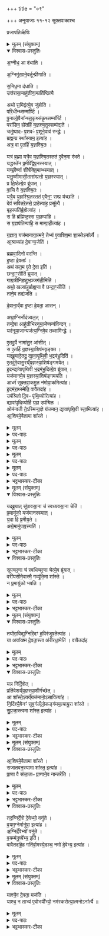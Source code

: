 +++
title = "०९"

+++
अनूयाजाः ११-१२ सूक्तवाकाश्च

प्रजापतिर्ऋषिः
<details><summary>मूलम् (संयुक्तम्)</summary>

अ॒ग्नीध॒ आ द॑धात्य॒ग्निमु॑खाने॒वर्तून्प्री॑णाति स॒मिध॒मा द॑धा॒त्युत्त॑रासा॒माहु॑तीना॒म्प्रति॑ष्ठित्या॒ अथो॑ स॒मिद्व॑त्ये॒व जु॑होति परि॒धीन्थ्सम्मा᳚र्ष्टि पु॒नात्ये॒वैना᳚न्थ्स॒कृथ्स॑कृ॒थ्सम्मा᳚र्ष्टि॒ परा॑ङिव॒ ह्ये॑तर्हि॑ य॒ज्ञश्च॒तुस्सम्प॑द्यते॒ चतु॑ष्पादᳶ प॒शवᳶ॑ प॒शूने॒वाव॑ रुन्द्धे॒ ब्रह्म॒न्प्र स्था᳚स्याम॒ इत्या॒हात्र॒ वा ए॒तर्हि॑ य॒ज्ञश्श्रि॒तः [49]   यत्र॑ ब्र॒ह्मा यत्रै॒व य॒ज्ञश्श्रि॒तस्तत॑ ए॒वैन॒मा र॑भते॒ यद्धस्ते॑न प्र॒मीवे᳚द्वेप॒नस्स्या॒द्यच्छी॒र्ष्णा शी॑र्षक्ति॒मान्थ्स्या॒द्यत्तू॒ष्णीमासी॒तास॑म्प्रत्तो य॒ज्ञस्स्या॒त्प्र ति॒ष्ठेत्ये॒व ब्रू॑याद्वा॒चि वै य॒ज्ञश्श्रि॒तो यत्रै॒व य॒ज्ञश्श्रि॒तस्तत॑ ए॒वैन॒ꣳ॒ सम्प्र य॑च्छति॒ देव॑ सवितरे॒तत्ते॒ प्र [50]  आ॒हेत्या॑ह॒ प्रसू᳚त्यै॒ बृह॒स्पति॑र्ब्र॒ह्मेत्या॑ह॒ स हि ब्रह्मि॑ष्ठ॒स्स य॒ज्ञम्पा॑हि॒ स य॒ज्ञप॑तिम्पाहि॒ स माम्पा॒हीत्या॑ह य॒ज्ञाय॒ यज॑मानाया॒त्मने॒ तेभ्य॑ ए॒वाशिष॒मा शा॒स्तेऽना᳚र्त्या आ॒श्राव्या॑ह दे॒वान्य॒जेति॑ ब्रह्मवा॒दिनो॑ वदन्ती॒ष्टा दे॒वता॒ अथ॑ कत॒म ए॒ते दे॒वा इति॒ छन्दा॒ꣳ॒सीति॑ ब्रूयाद्गाय॒त्रीन्त्रि॒ष्टुभ᳚म् [51]  
जग॑ती॒मित्यथो॒ खल्वा॑हुर्ब्राह्म॒णा वै छन्दा॒ꣳ॒सीति॒ ताने॒व तद्य॑जति दे॒वाना॒व्ँवा इ॒ष्टा दे॒वता॒ आस॒न्नथा॒ग्निर्नोद॑ज्वल॒त्तन्दे॒वा आहु॑तीभिरनूया॒जेष्वन्व॑विन्द॒न्यद॑नूया॒जान्यज॑त्य॒ग्निमे॒व तथ्समि॑न्द्ध ए॒तदु॒र्वै नामा॑सु॒र आ॑सी॒थ्स ए॒तर्हि॑ य॒ज्ञस्या॒शिष॑मवृङ्क्त॒ यद्ब्रू॒यादे॒तत् [52]  
उ॒ द्या॒वा॒पृ॒थि॒वी॒ भ॒द्रम॑भू॒दित्ये॒तदु॑मे॒वासु॒रय्ँय॒ज्ञस्या॒शिष॑ङ्गमयेदि॒दन्द्या॑वापृथिवी भ॒द्रम॑भू॒दित्ये॒व ब्रू॑या॒द्यज॑मानमे॒व य॒ज्ञस्या॒शिष॑ङ्गमय॒त्यार्ध्म॑ सूक्तवा॒कमु॒त न॑मोवा॒कमित्या॑हे॒दम॑रा॒थ्स्मेति॒ वावैतदा॒होप॑श्रितो दि॒वᳶ पृ॑थि॒व्योरित्या॑ह॒ द्यावा॑पृथि॒व्योर्हि य॒ज्ञ उप॑श्रित॒ ओम॑न्वती ते॒ऽस्मिन्य॒ज्ञे य॑जमान॒ द्यावा॑पृथि॒वी [53]  
स्ता॒मित्या॑हा॒शिष॑मे॒वैतामा शा᳚स्ते
</details>

<details open><summary>विश्वास-प्रस्तुतिः</summary>

अ॒ग्नीध॒ आ द॑धाति ।  

अ॒ग्निमु॑खाने॒वर्तून्प्री॑णाति ।  

स॒मिध॒मा द॑धाति ।  
उत्त॑रासा॒माहु॑तीना॒म्प्रति॑ष्ठित्यै

अथो॑ स॒मिद्व॑त्ये॒व जु॑होति ।  
परि॒धीन्थ्सम्मा᳚र्ष्टि  ।  
पु॒नात्ये॒वैना᳚न्थ्स॒कृथ्स॑कृ॒थ्सम्मा᳚र्ष्टि ।  
परा॑ङिव॒ ह्ये॑तर्हि॑ य॒ज्ञश्च॒तुस्सम्प॑द्यते ।  
चतु॑ष्पादᳶ प॒शवᳶ॑ प॒शूने॒वाव॑ रुन्द्धे ।  
ब्रह्म॒न्प्र स्था᳚स्याम॒ इत्या॑ह ।  
अत्र॒ वा ए॒तर्हि॑ य॒ज्ञश्श्रि॒तः ।   

यत्र॑ ब्र॒ह्मा यत्रै॒व य॒ज्ञश्श्रि॒तस्तत॑ ए॒वैन॒मा र॑भते ।  
यद्धस्ते॑न प्र॒मीवे᳚द्वेप॒नस्स्यात् ।  
यच्छी॒र्ष्णा शी॑र्षक्ति॒मान्थ्स्यात् ।  
यत्तू॒ष्णीमासी॒तास॑म्प्रत्तो य॒ज्ञस्स्यात् ।  
प्र ति॒ष्ठेत्ये॒व ब्रू॑यात् ।  
वा॒चि वै य॒ज्ञश्श्रि॒तः ।  
यत्रै॒व य॒ज्ञश्श्रि॒तस्तत॑ ए॒वैन॒ꣳ॒ सम्प्र य॑च्छति ।   
देव॑ सवितरे॒तत्ते॒ प्रा॒हेत्या॑ह॒ प्रसू᳚त्यै ।  
बृह॒स्पति॑र्ब्र॒ह्मेत्या॑ह ।  
स हि ब्रह्मि॑ष्ठ॒स्स य॒ज्ञम्पा॑हि ।  
स य॒ज्ञप॑तिम्पाहि॒ स माम्पा॒हीत्या॑ह ।   

य॒ज्ञाय॒ यज॑मानाया॒त्मने॒ तेभ्य॑ ए॒वाशिष॒मा शा॒स्तेऽना᳚र्त्यै ।   
आ॒श्राव्या॑ह दे॒वान्य॒जेति॑ ।  


ब्रह्मवा॒दिनो॑ वदन्ति ।  
इ॒ष्टा दे॒वताः᳚ ।  
अथ॑ कत॒म ए॒ते दे॒वा इति॑ ।   
छन्दा॒ꣳ॒सीति॑ ब्रूयात् ।   
गाय॒त्रीन्त्रि॒ष्टुभ॒ञ्जग॑ती॒मिति॑ ।   
अथो॒ खल्वा॑हुर्ब्राह्म॒णा वै छन्दा॒ꣳ॒सीति॑ ।  
ताने॒व तद्य॑जति ।  

दे॒वाना॒व्ँवा इ॒ष्टा दे॒वता॒ आसन् ।  

अथा॒ग्निर्नोद॑ज्वल॒त् ।  
तन्दे॒वा आहु॑तीभिरनूया॒जेष्वन्व॑विन्दन् ।  
यद॑नूया॒जान्यज॑त्य॒ग्निमे॒व तथ्समि॑न्द्धे ।  

ए॒तदु॒र्वै नामा॑सु॒र आ॑सीत् ।  
स ए॒तर्हि॑ य॒ज्ञस्या॒शिष॑मवृङ्क्त ।  
यद्ब्रू॒यादे॒तदु॒ द्या॒वा॒पृ॒थि॒वी॒ भ॒द्रम॑भू॒दिति॑ ।  
ए॒तदु॑मे॒वासु॒रय्ँय॒ज्ञस्या॒शिष॑ङ्गमयेत् ।  
इ॒दन्द्या॑वापृथिवी भ॒द्रम॑भू॒दित्ये॒व ब्रू॑यात् ।  
यज॑मानमे॒व य॒ज्ञस्या॒शिष॑ङ्गमयति ।   
आर्ध्म॑ सूक्तवा॒कमु॒त न॑मोवा॒कमित्या॑ह।  
इ॒दम॑रा॒थ्स्मेति॒ वावैतदा॑ह ।   
उप॑श्रितो दि॒वᳶ पृ॑थि॒व्योरित्या॑ह ।  
द्यावा॑पृथि॒व्योर्हि य॒ज्ञ उप॑श्रितः ।  
ओम॑न्वती ते॒ऽस्मिन्य॒ज्ञे य॑जमान॒ द्यावा॑पृथि॒वी स्ता॒मित्या॑ह ।  
आ॒शिष॑मे॒वैतामा शा᳚स्ते ।  
</details>

<details><summary>मूलम्</summary>

अ॒ग्नीध॒ आ द॑धाति ।  

अ॒ग्निमु॑खाने॒वर्तून्प्री॑णाति ।  

स॒मिध॒मा द॑धाति ।  
उत्त॑रासा॒माहु॑तीना॒म्प्रति॑ष्ठित्यै

अथो॑ स॒मिद्व॑त्ये॒व जु॑होति ।  
परि॒धीन्थ्सम्मा᳚र्ष्टि  ।  
पु॒नात्ये॒वैना᳚न्थ्स॒कृथ्स॑कृ॒थ्सम्मा᳚र्ष्टि ।  
परा॑ङिव॒ ह्ये॑तर्हि॑ य॒ज्ञश्च॒तुस्सम्प॑द्यते ।  
चतु॑ष्पादᳶ प॒शवᳶ॑ प॒शूने॒वाव॑ रुन्द्धे ।  
ब्रह्म॒न्प्र स्था᳚स्याम॒ इत्या॑ह ।  
अत्र॒ वा ए॒तर्हि॑ य॒ज्ञश्श्रि॒तः ।   
</details>

<details><summary>पद-पाठः</summary>

अ॒ग्नीध॒ इत्य॑ग्नि-इधे᳚ । एति॑ । द॒धा॒ति॒ ।   
अ॒ग्निमु॑खा॒नित्य॒ग्नि-मु॒खा॒न् । ए॒व । ऋ॒तून् । प्री॒णा॒ति॒ ।

स॒मिध॒मिति॑ सम्-इध᳚म् । एति॑ । द॒धा॒ति॒ ।  
उत्त॑रासा॒मित्युत्-त॒रा॒सा॒म्॒ । आहु॑तीना॒मित्या-हु॒ती॒ना॒म्॒ । प्रति॑ष्ठित्या॒ इति॒ प्रति॑-स्थि॒त्यै॒ ।  

अथो॒ इति॑ । स॒मिद्व॒तीति॑ स॒मित्-व॒ति॒ । ए॒व । जु॒हो॒ति॒ ।

प॒रि॒धीनिति॑ परि-धीन् । समिति॑ । मा॒र्‌ष्टि॒ ।  
पु॒नाति॑ । ए॒व । ए॒ना॒न्॒ । स॒कृथ्स॑कृ॒दिति॑ स॒कृत्-स॒कृ॒त्॒ । समिति॑ । मा॒र्‌ष्टि॒ ।   

पराङ्॑ । इ॒व॒ । हि । ए॒तर्‌हि॑ । य॒ज्ञः ।   
च॒तुः । समिति॑ । प॒द्य॒ते॒ । चतु॑ष्पाद॒ इति॒ चतुः॑-पा॒दः॒ । प॒शवः॑ । प॒शून् । ए॒व । अवेति॑ । रु॒न्द्धे॒ ।   

ब्रह्म॑न्न् । प्रेति॑ । स्था॒स्या॒मः॒ । इति॑ । आ॒ह॒ ।   

अत्र॑ । वै । ए॒तर्‌हि॑ । य॒ज्ञः । श्रि॒तः ।  
</details>


<details><summary>मूलम्</summary>

यत्र॑ ब्र॒ह्मा यत्रै॒व य॒ज्ञश्श्रि॒तस्तत॑ ए॒वैन॒मा र॑भते ।  
यद्धस्ते॑न प्र॒मीवे᳚द्वेप॒नस्स्यात् ।  
यच्छी॒र्ष्णा शी॑र्षक्ति॒मान्थ्स्यात् ।  
यत्तू॒ष्णीमासी॒तास॑म्प्रत्तो य॒ज्ञस्स्यात् ।  
प्र ति॒ष्ठेत्ये॒व ब्रू॑यात् ।  
वा॒चि वै य॒ज्ञश्श्रि॒तः ।  
यत्रै॒व य॒ज्ञश्श्रि॒तस्तत॑ ए॒वैन॒ꣳ॒ सम्प्र य॑च्छति ।   
देव॑ सवितरे॒तत्ते॒ प्रा॒हेत्या॑ह॒ प्रसू᳚त्यै ।  
बृह॒स्पति॑र्ब्र॒ह्मेत्या॑ह ।  
स हि ब्रह्मि॑ष्ठ॒स्स य॒ज्ञम्पा॑हि ।  
स य॒ज्ञप॑तिम्पाहि॒ स माम्पा॒हीत्या॑ह ।   

य॒ज्ञाय॒ यज॑मानाया॒त्मने॒ तेभ्य॑ ए॒वाशिष॒मा शा॒स्तेऽना᳚र्त्यै ।   
आ॒श्राव्या॑ह दे॒वान्य॒जेति॑ । 
</details>

<details><summary>पद-पाठः</summary>

यत्र॑ । ब्र॒ह्मा । यत्र॑ । ए॒व । य॒ज्ञः । श्रि॒तः । ततः॑ । ए॒व । ए॒न॒म्॒ । एति॑ । र॒भ॒ते॒ ।

यत् । हस्ते॑न । प्र॒मीवे॒दिति॑ प्र-मीवे᳚त् । वे॒प॒नः । स्या॒त्॒ ।   

यत् । शी॒र्‌ष्णा । शी॒र्‌ष॒क्ति॒मानिति॑ शीर्‌षक्ति-मान् । स्या॒त्॒ ।   

यत् ।  तू॒ष्णीम् । आसी॑त । अस॑म्प्रत्त॒ इत्यस᳚म्-प्र॒त्तः॒ । य॒ज्ञः । स्या॒त्॒ ।

प्रेति॑ । ति॒ष्ठ॒ । इति॑ । ए॒व । ब्रू॒या॒त्॒ ।   
वा॒चि । वै । य॒ज्ञः । श्रि॒तः ।   
यत्र॑ । ए॒व । य॒ज्ञः । श्रि॒तः । ततः॑ । ए॒व । ए॒न॒म्॒ । सम् । प्रेति॑ । य॒च्छ॒ति॒ ।   

देव॑ । स॒वि॒तः॒ । ए॒तत् । ते॒ । प्रेति॑ । । आ॒ह॒ । इति॑ । आ॒ह॒ । प्रसू᳚त्या॒ इति॒ प्र-सू॒त्यै॒ ।

बृह॒स्पतिः॑ । ब्र॒ह्मा । इति॑ । आ॒ह॒ ।  

सः । हि । ब्रह्मि॑ष्ठः ।  

सः । य॒ज्ञम् । पा॒हि॒ ।   
सः । य॒ज्ञप॑ति॒मिति॑ य॒ज्ञ-प॒ति॒म्॒ । पा॒हि॒ ।   
सः । माम् । पा॒हि॒ । इति॑ । आ॒ह॒ ।   
य॒ज्ञाय॑ । यज॑मानाय । आ॒त्मने᳚ । तेभ्यः॑ । ए॒व । आ॒शिष॒मित्या᳚-शिष᳚म् । एति॑ ।  

शा॒स्ते॒ । अना᳚र्त्यै ।  
आ॒श्राव्येत्या᳚-श्राव्य॑ । आ॒ह॒ ।  
दे॒वान् । य॒ज॒ । इति॑ । 

</details>

<details><summary>मूलम्</summary>

ब्रह्मवा॒दिनो॑ वदन्ति ।  
इ॒ष्टा दे॒वताः᳚ ।  
अथ॑ कत॒म ए॒ते दे॒वा इति॑ ।   
छन्दा॒ꣳ॒सीति॑ ब्रूयात् ।   
गाय॒त्रीन्त्रि॒ष्टुभ॒ञ्जग॑ती॒मिति॑ ।   
अथो॒ खल्वा॑हुर्ब्राह्म॒णा वै छन्दा॒ꣳ॒सीति॑ ।  
ताने॒व तद्य॑जति ।  
</details>

<details><summary>पद-पाठः</summary>

ब्र॒ह्म॒वा॒दिन॒ इति॑ ब्रह्म-वा॒दिनः॑ । व॒द॒न्ति॒ ।  

इ॒ष्टाः । दे॒वताः᳚ ।   
अथ॑ । क॒त॒मे । ए॒ते । दे॒वाः । इति॑ ।   

छन्दाꣳ॑सि । इति॑ । ब्रू॒या॒त्॒ ।   
गा॒य॒त्रीम् । त्रि॒ष्टुभ᳚म् । जग॑तीम् । इति॑ ।

अथो॒ इति॑ । खलु॑ । आ॒हुः॒ ।  

ब्रा॒ह्म॒णाः । वै । छन्दाꣳ॑सि । इति॑ ।     
तान् । ए॒व । तत् । य॒ज॒ति॒ ।   
</details>


<details><summary>मूलम्</summary>

दे॒वाना॒व्ँवा इ॒ष्टा दे॒वता॒ आसन् ।  
अथा॒ग्निर्नोद॑ज्वल॒त् ।  
तन्दे॒वा आहु॑तीभिरनूया॒जेष्वन्व॑विन्दन् ।  
यद॑नूया॒जान्यज॑त्य॒ग्निमे॒व तथ्समि॑न्द्धे ।  

ए॒तदु॒र्वै नामा॑सु॒र आ॑सीत् ।  
स ए॒तर्हि॑ य॒ज्ञस्या॒शिष॑मवृङ्क्त ।  
यद्ब्रू॒यादे॒तदु॒ द्या॒वा॒पृ॒थि॒वी॒ भ॒द्रम॑भू॒दिति॑ ।  
ए॒तदु॑मे॒वासु॒रय्ँय॒ज्ञस्या॒शिष॑ङ्गमयेत् ।  
इ॒दन्द्या॑वापृथिवी भ॒द्रम॑भू॒दित्ये॒व ब्रू॑यात् ।  
यज॑मानमे॒व य॒ज्ञस्या॒शिष॑ङ्गमयति ।   
आर्ध्म॑ सूक्तवा॒कमु॒त न॑मोवा॒कमित्या॑ह।  
इ॒दम॑रा॒थ्स्मेति॒ वावैतदा॑ह ।   
उप॑श्रितो दि॒वᳶ पृ॑थि॒व्योरित्या॑ह ।  
द्यावा॑पृथि॒व्योर्हि य॒ज्ञ उप॑श्रितः ।  
ओम॑न्वती ते॒ऽस्मिन्य॒ज्ञे य॑जमान॒ द्यावा॑पृथि॒वी स्ता॒मित्या॑ह ।  
आ॒शिष॑मे॒वैतामा शा᳚स्ते ।  
</details>

<details><summary>पद-पाठः</summary>

दे॒वाना᳚म् । वै । इ॒ष्टाः । दे॒वताः᳚ । आस॑न्न् ।   

अथ॑ । अ॒ग्निः । न । उदिति॑ । अ॒ज्व॒ल॒त्॒ ।     
 तम् । दे॒वाः । आहु॑तीभि॒रित्या-हु॒ती॒भिः॒ । अ॒नू॒या॒जेष्वित्य॑नु-या॒जेषु॑ । अन्विति॑ । अ॒वि॒न्द॒न्न्॒ ।     

यत् । अ॒नू॒या॒जानित्य॑नु-या॒जान् । यज॑ति ।  
अ॒ग्निम् । ए॒व । तत् । समिति॑ । इ॒न्द्धे॒ ।     

ए॒तदुः॑ । वै । नाम॑ । आ॒सु॒रः । आ॒सी॒त्॒ ।  
सः । ए॒तर्‌हि॑ । य॒ज्ञस्य॑ । आ॒शिष॒मित्या᳚-शिष᳚म् । अ॒वृ॒ङ्क्त॒ ।   

यत् । ब्रू॒यात् । ए॒तत् । उ॒ । द्या॒वा॒पृ॒थि॒वी॒ इति॑ द्यावा-पृ॒थि॒वी॒ । भ॒द्रम् । अ॒भू॒त्॒ । इति॑ ।    

ए॒तदु᳚म् । ए॒व । आ॒सु॒रम् । य॒ज्ञस्य॑ । आ॒शिष॒मित्या᳚-शिष᳚म् । ग॒म॒ये॒त्॒ ।   

इ॒दम् । द्या॒वा॒पृ॒थि॒वी॒ इति॑ द्यावा-पृ॒थि॒वी॒ । भ॒द्रम् । अ॒भू॒त्॒ । इति॑ । ए॒व । ब्रू॒या॒त्॒ ।     

यज॑मानम् । ए॒व । य॒ज्ञस्य॑ । आ॒शिष॒मित्या᳚-शिष᳚म् । ग॒म॒य॒ति॒ ।   

आर्ध्म॑ । सू॒क्त॒वा॒कमिति॑ सूक्त-वा॒कम् । उ॒त । न॒मो॒वा॒कमिति॑ नमः-वा॒कम् । इति॑ । आ॒ह॒ ।   

इ॒दम् । अ॒रा॒थ्स्म॒ । इति॑ । वाव । ए॒तत् । आ॒ह॒ ।     
 उप॑श्रित॒ इत्युप॑-श्रि॒तः॒ । दि॒वः । पृ॒थि॒व्योः । इति॑ । आ॒ह॒ । द्यावा॑पृथि॒व्योरिति॒ द्यावा᳚-पृ॒थि॒व्योः । हि । य॒ज्ञः । उप॑श्रित॒ इत्युप॑-श्रि॒तः॒ ।   

ओम॑न्वती॒ इत्योम॑न्न्-व॒ती॒ । ते॒ । अ॒स्मिन्न् । य॒ज्ञे । य॒ज॒मा॒न॒ । द्यावा॑पृथि॒वी इति॒ द्यावा᳚-पृ॒थि॒वी । 
। स्ता॒म्॒ । इति॑ । आ॒ह॒ ।   

आ॒शिष॒मित्या᳚-शिष᳚म् । ए॒व । ए॒ताम् । एति॑ । शा॒स्ते॒ ।
</details>



<details><summary>भट्टभास्कर-टीका</summary>

1अग्नीध इति ॥ आग्नीध्रभागविधिः । ऋतून् कालस्य प्रवर्तकान् अग्निसहितान् प्रीणयति । फिडन्तोदात्तत्वम् ॥
</details>

<details><summary>मूलम् (संयुक्तम्)</summary>

यद्ब्रू॒याथ्सू॑पावसा॒ना च॑ स्वध्यवसा॒ना चेति॑ प्र॒मायु॑को॒ यज॑मानस्स्याद्य॒दा हि प्र॒मीय॒तेऽथे॒मामु॑पाव॒स्यति॑ सूपचर॒णा च॑ स्वधिचर॒णा चेत्ये॒व ब्रू॑या॒द्वरी॑यसीमे॒वास्मै॒ गव्यू॑ति॒मा शा᳚स्ते॒ न प्र॒मायु॑को भवति
</details>

<details open><summary>विश्वास-प्रस्तुतिः</summary>

यद्ब्रू॒यात्  सू॑पावसा॒ना च॑ स्वध्यवसा॒ना चेति॑ ।  
प्र॒मायु॑को॒ यज॑मानस्स्यात् ।  
य॒दा हि प्र॒मीय॒ते ।  
अथे॒मामु॑पाव॒स्यति॑ ।  
</details>

<details><summary>मूलम्</summary>

यद्ब्रू॒यात्  सू॑पावसा॒ना च॑ स्वध्यवसा॒ना चेति॑ ।  
प्र॒मायु॑को॒ यज॑मानस्स्यात् ।  
य॒दा हि प्र॒मीय॒ते ।  
अथे॒मामु॑पाव॒स्यति॑ ।  
</details>

<details><summary>पद-पाठः</summary>

यत् । ब्रू॒यात् । सू॒पा॒व॒सा॒नेति॑ सु-उ॒पा॒व॒सा॒ना । च॒ । स्व॒ध्य॒व॒सा॒नेति॑ सु-अ॒ध्य॒व॒सा॒ना । च॒ । इति॑ ।   
प्र॒मायु॑क॒ इति॑ प्र-मायु॑कः । यज॑मानः । स्यात् ।  
य॒दा । हि । प्र॒मीय॑त॒ इति॑ प्र-मीय॑ते ।  
अथ॑ । इ॒माम् । उ॒पा॒व॒स्यतीत्यु॑प-अ॒व॒स्यति॑ ।  

</details>


<details><summary>भट्टभास्कर-टीका</summary>

2यदा हीत्यादि ॥ मृत्युभिः पृथिवीमुपेत्यावस्यतीति ।
</details>

<details open><summary>विश्वास-प्रस्तुतिः</summary>

सूपचर॒णा च॑ स्वधिचर॒णा चेत्ये॒व ब्रू॑यात् ।   
वरी॑यसीमे॒वास्मै॒ गव्यू॑ति॒मा शा᳚स्ते ।  
न प्र॒मायु॑को भवति ।  
</details>

<details><summary>मूलम्</summary>

सूपचर॒णा च॑ स्वधिचर॒णा चेत्ये॒व ब्रू॑यात् ।   
वरी॑यसीमे॒वास्मै॒ गव्यू॑ति॒मा शा᳚स्ते ।  
न प्र॒मायु॑को भवति ।  
</details>

<details><summary>पद-पाठः</summary>

सू॒प॒च॒र॒णेति॑ सु-उ॒प॒च॒र॒णा । च॒ । स्व॒धि॒च॒र॒णेति॑ सु-अ॒धि॒च॒र॒णा । च॒ । इति॑ । ए॒व । ब्रू॒या॒त्॒ ।   

वरी॑यसीम् । ए॒व । अ॒स्मै॒ । गव्यू॑तिम् । एति॑ । शा॒स्ते॒ ।   
न । प्र॒मायु॑क॒ इति॑ प्र-मायु॑कः । भ॒व॒ति॒
</details>


<details><summary>भट्टभास्कर-टीका</summary>

एवमिदं शाखान्तरीयं पाठं निन्दित्वा पाठान्तरं दर्शयति । **सूपचरणा चेत्यादि**। सुष्ठु इमामुपेत्य चरन्ति जन्तव इति **सूपचरणा** पृथिवी । सुष्ठु इमामधिरुह्य चरन्तीति **स्वधित्ररणा** द्यौः । 'छन्दसि गत्यर्थेभ्यः' इति युच्, बहुव्रीहिर्वा ।   
**वरीयसीम्** उरुतरां **गव्यूतिं** गवां सुखसञ्चारस्थानं द्यावापृथिव्यात्मकं यजमानायाशास्ते । 'गोर्यूतौ छन्दसि' इत्यवादेशः । 'ऊतियूति' इति क्तिनि यूतिशब्दो निपातितः । विकृतत्वान्नावगृह्यते ॥
</details>

<details><summary>मूलम् (संयुक्तम्)</summary>

तयो॑रा॒विद्य॒ग्निरि॒दꣳ ह॒विर॑जुष॒तेत्या॑ह॒ या अया᳚ख्ष्म [54]  दे॒वता॒स्ता अ॑रीरधा॒मेति॒ वावैतदा॑ह॒ यन्न नि॑र्दि॒शेत्प्रति॑वेशय्ँय॒ज्ञस्या॒शीर्ग॑च्छे॒दा शा᳚स्ते॒ऽयय्ँयज॑मानो॒ऽसावित्या॑ह नि॒र्दिश्यै॒वैनꣳ॑ सुव॒र्गल्ँलो॒कङ्ग॑मय॒त्यायु॒रा शा᳚स्ते सुप्रजा॒स्त्वमा शा᳚स्त॒ इत्या॑ह
</details>

<details open><summary>विश्वास-प्रस्तुतिः</summary>

तयो॑रा॒विद्य॒ग्निरि॒दꣳ ह॒विर॑जुष॒तेत्या॑ह ।  
या अया᳚ख्ष्म दे॒वता॒स्ता अ॑रीरधा॒मेति॑ ।
वावैतदा॑ह 
</details>

<details><summary>मूलम्</summary>

तयो॑रा॒विद्य॒ग्निरि॒दꣳ ह॒विर॑जुष॒तेत्या॑ह ।  
या अया᳚ख्ष्म दे॒वता॒स्ता अ॑रीरधा॒मेति॑ ।
वावैतदा॑ह 
</details>

<details><summary>पद-पाठः</summary>

तयोः᳚ । आ॒विदीत्या᳚-विदि॑ । अ॒ग्निः । इ॒दम् । ह॒विः । अ॒जु॒ष॒त॒ । इति॑ । आ॒ह॒ ।  
याः । अया᳚ख्ष्म ।   । दे॒वताः᳚ । ताः । अ॒री॒र॒धा॒म॒ । इति॑ । 
वाव । ए॒तत् । आ॒ह॒ ।
</details>

<details><summary>भट्टभास्कर-टीका</summary>

3तयोराविदीत्यादि ॥ **तयोः** द्यावापृथिव्योः **आविदि** आभिमुख्येन लाभे सति अग्निरिदं हविः **अजुषत** असेवत, आत्मीयं च महत्तेजः **अवीवृधत** अवर्जयत् । **ज्यायः** प्रशस्तं च **अकृत** कृतवान् । यस्मादेवमग्न्यादिका देवता अयाक्ष्म इष्टवन्तो वयं ता अरीरधाम, तेजःप्रभृतिभिश्च समृद्धा वयम् अकार्ष्मेति ।
</details>

<details open><summary>विश्वास-प्रस्तुतिः</summary>

यन्न नि॑र्दि॒शेत् ।  
प्रति॑वेशय्ँय॒ज्ञस्या॒शीर्ग॑च्छेत् ।  
आ शा᳚स्ते॒ऽयय्ँयज॑मानो॒ऽसावित्या॑ह ।  
नि॒र्दिश्यै॒वैनꣳ॑ सुव॒र्गल्ँलो॒कङ्ग॑मय॒त्यायु॒रा शा᳚स्ते ।   
सु॒प्र॒जा॒स्त्वमा शा᳚स्त॒ इत्या॑ह ।  
</details>

<details><summary>मूलम्</summary>

वावैतदा॑ह यन्न नि॑र्दि॒शेत् ।  
प्रति॑वेशय्ँय॒ज्ञस्या॒शीर्ग॑च्छेत् ।  
आ शा᳚स्ते॒ऽयय्ँयज॑मानो॒ऽसावित्या॑ह ।  
नि॒र्दिश्यै॒वैनꣳ॑ सुव॒र्गल्ँलो॒कङ्ग॑मय॒त्यायु॒रा शा᳚स्ते ।   
सु॒प्र॒जा॒स्त्वमा शा᳚स्त॒ इत्या॑ह ।  
</details>

<details><summary>पद-पाठः</summary>

यत् । न । नि॒र्दि॒शेदिति॑ निः-दि॒शेत् ।   
प्रति॑वेश॒मिति॒ प्रति॑-वे॒श॒म्॒ । य॒ज्ञस्य॑ । आ॒शीरित्या᳚-शीः । ग॒च्छे॒त्॒ ।

एति॑ । शा॒स्ते॒ । अ॒यम् । यज॑मानः । अ॒सौ । इति॑ । आ॒ह॒ ।   
नि॒र्दिश्येति॑ निः-दिश्य॑ । ए॒व । ए॒न॒म्॒ । सु॒व॒र्गमिति॑ सुवः-गम् । लो॒कम् । ग॒म॒य॒ति॒ ।   
आयुः॑ । एति॑ । शा॒स्ते॒ ।  

सु॒प्र॒जा॒स्त्वमिति॑ सुप्रजाः-त्वम् । एति॑ । शा॒स्ते॒ । इति॑ । आ॒ह॒ ।  
</details>

<details><summary>भट्टभास्कर-टीका</summary>

एतदस्य मन्त्रभागप्रतिपाद्यमिति दर्शयति । **यन्नेति ।** एतन्नामा अयं यजमान आशास्ते इति यदि विशिष्टं न निर्दिश्येत तदा यज्ञस्याशीः आशासनीयमायुरादिकं यज्ञफलं प्रतिवेशं पार्श्वस्थं यं कंचित् गच्छेत्, तस्मादयं भवदत्तशर्मा यजमान इति निर्दिश्य एवमेव स्वर्गं गमयतीति आयुरादि दिव्यधामपर्यन्तं विश्वं प्रियं प्रापयतीति यावत् ॥
</details>

<details><summary>मूलम् (संयुक्तम्)</summary>

आ॒शिष॑मे॒वैतामा शा᳚स्ते सजातवन॒स्यामा शा᳚स्त॒ इत्या॑ह प्रा॒णा वै स॑जा॒ताᳶ प्रा॒णाने॒व [55]  
नान्तरे॑ति॒ तद॒ग्निर्दे॒वो दे॒वेभ्यो॒ वन॑ते व॒यम॒ग्नेर्मानु॑षा॒ इत्या॑हा॒ग्निर्दे॒वेभ्यो॑ वनु॒ते व॒यम्म॑नु॒ष्ये᳚भ्य॒ इति॒ वावैतदा॑हे॒ह गति॑र्वा॒मस्ये॒दञ्च॒ नमो॑ दे॒वेभ्य॒ इत्या॑ह
</details>

<details open><summary>विश्वास-प्रस्तुतिः</summary>

आ॒शिष॑मे॒वैतामा शा᳚स्ते ।  
सजातवन॒स्यामा शा᳚स्त॒ इत्या॑ह ।  
प्रा॒णा वै स॑जा॒ताᳶ प्रा॒णाने॒व  नान्तरे॑ति ।  
</details>

<details><summary>मूलम्</summary>

आ॒शिष॑मे॒वैतामा शा᳚स्ते ।  
सजातवन॒स्यामा शा᳚स्त॒ इत्या॑ह ।  
प्रा॒णा वै स॑जा॒ताᳶ प्रा॒णाने॒व  नान्तरे॑ति ।  
</details>

<details><summary>पद-पाठः</summary>


आ॒शिष॒मित्या᳚-शिष᳚म् । ए॒व । ए॒ताम् । एति॑ । शा॒स्ते॒ ।   

स॒जा॒त॒व॒न॒स्यामिति॑ सजात-व॒न॒स्याम् । एति॑ । शा॒स्ते॒ । इति॑ । आ॒ह॒ ।  
प्रा॒णा इति॑ प्र-अ॒नाः । वै । स॒जा॒ता इति॑ स-जा॒ताः । प्रा॒णानिति॑ प्र-अ॒नान् । ए॒व । । न । अ॒न्तः । ए॒ति॒ ।
</details>

<details><summary>भट्टभास्कर-टीका</summary>

4आशिषमेवैतामिति ॥ प्रसिद्धपदार्थके पदे इत्यर्थः । **प्राणा वै सजाता इति ।** समानजन्मानः प्राणा_ **सजाताः** तेषां वनस्याशासनात् प्राणा अनन्तरिता अनिष्टा भवन्ति ।   
</details>

<details open><summary>विश्वास-प्रस्तुतिः</summary>

तद॒ग्निर्दे॒वो दे॒वेभ्यो॒  वनु॑ते ।   
व॒यम॒ग्नेर्मानु॑षा॒ इत्या॑ह ।  
अ॒ग्निर्दे॒वेभ्यो॑ वनु॑ते ।  
व॒यम्म॑नु॒ष्ये᳚भ्य॒ इति॑।  
वावैतदा॑हे॒ह गति॑र्वा॒मस्ये॒दञ्च॒ नमो॑ दे॒वेभ्य॒ इत्या॑ह ।  
</details>

<details><summary>मूलम्</summary>

तद॒ग्निर्दे॒वो दे॒वेभ्यो॒  वनु॑ते ।   
व॒यम॒ग्नेर्मानु॑षा॒ इत्या॑ह ।  
अ॒ग्निर्दे॒वेभ्यो॑ वनु॑ते ।  
व॒यम्म॑नु॒ष्ये᳚भ्य॒ इति॑।  
वावैतदा॑हे॒ह गति॑र्वा॒मस्ये॒दञ्च॒ नमो॑ दे॒वेभ्य॒ इत्या॑ह ।  
</details>

<details><summary>पद-पाठः</summary>

तत् । अ॒ग्निः । दे॒वः । दे॒वेभ्यः॑ । वन॑ते ।   
व॒यम् । अ॒ग्नेः । मानु॑षाः । इति॑ । आ॒ह॒ ।   
अ॒ग्निः । दे॒वेभ्यः॑ । व॒नु॒ते ।   
व॒यम् । म॒नु॒ष्ये᳚भ्यः । इति॑ ।  
वाव । ए॒तत् । आ॒ह॒ ।
इ॒ह । गतिः॑ । वा॒मस्य॑ । इ॒दम् । च॒ । नमः॑ । दे॒वेभ्यः॑ । इति॑ । आ॒ह॒ ।   
</details>

<details><summary>भट्टभास्कर-टीका</summary>

तदग्निर्देव इत्यादि । तदाशासनीयं अग्निस्स्वयं देवस्सन् देवेभ्यो देवसकाशाद्वा **वनते** अस्मै यजमानाय दातुमुपादत्ते दिव्यात् भोगान् अस्मादुत्पादयति ।  

वयं तु मनुष्यास्सन्तो मनुष्येभ्यो मानुषान् भोगान् यजमानार्थं वनुमः अग्नेरस्यैव प्रसादादित्येषोर्थः प्रतिपादयितुं अत्राभिप्रेत इति दर्शयितुं मनुष्येभ इति पदोपस्कारेण व्याचष्टे ।

अथ यदि विज्ञायते अग्निर्देवेभ्यो वनुते वयमग्नेस्सकाशादिति तदा एतावति प्रतिपिपादयिषिते देवो मनुष्यानिति पदद्वयोपपादनमकिञ्चित्करं स्यात् ॥
</details>

<details><summary>मूलम् (संयुक्तम्)</summary>

याश्चै॒व दे॒वता॒ यज॑ति॒ याश्च॒ न ताभ्य॑ ए॒वोभयी᳚भ्यो॒ नम॑स्करोत्या॒त्मनोऽना᳚र्त्यै ॥ [56]
इति द्वितीये षष्ठे नवमोनुवाकः ॥  
</details>

<details open><summary>विश्वास-प्रस्तुतिः</summary>

याश्चै॒व दे॒वता॒ यज॑ति ।  
याश्च॒ न ताभ्य॑ ए॒वोभयी᳚भ्यो॒ नम॑स्करोत्या॒त्मनोऽना᳚र्त्यै ॥   
</details>

<details><summary>मूलम्</summary>

याश्चै॒व दे॒वता॒ यज॑ति ।  
याश्च॒ न ताभ्य॑ ए॒वोभयी᳚भ्यो॒ नम॑स्करोत्या॒त्मनोऽना᳚र्त्यै ॥ 
इति द्वितीये षष्ठे नवमोनुवाकः ॥    
</details>
<details><summary>पद-पाठः</summary>

याः । च॒ । ए॒व । दे॒वताः᳚ । यज॑ति ।  
याः । च॒ । न । ताभ्यः॑ । ए॒व । उ॒भयी᳚भ्यः । नमः॑ । क॒रो॒ति॒ ।  आ॒त्मनः॑ । अना᳚र्त्यै ॥  
इति द्वितीये षष्ठे नवमोनुवाकः ॥  
</details>

<details><summary>भट्टभास्कर-टीका</summary>

5याश्चैवेत्यादि ॥ गतम् । प्रस्तराख्यमन्नं सर्वेभ्यो देवेभ्यः क्रियत इति । अनिष्टा देवता आर्तिमस्य नोत्पादयन्ति ॥

इति द्वितीये षष्ठे नवमोनुवाकः ॥  
</details>
